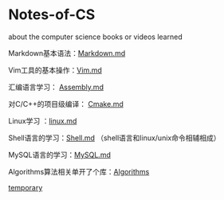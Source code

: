 # Notes-of-CS
about the computer science books or videos  learned

Markdown基本语法：[Markdown.md](./notes_md/markdown.md)

Vim工具的基本操作：[Vim.md](./notes_md/vim.md)

汇编语言学习： [Assembly.md](./notes_md/assemblymd)

对C/C++的项目级编译： [Cmake.md](./notes_md/cmake.md)

Linux学习 ：[linux.md](./notes_md/gnulinux.md)

Shell语言的学习：[Shell.md](./notes_md/shell.md) （shell语言和linux/unix命令相辅相成）

MySQL语言的学习：[MySQL.md](./notes_md/MySQL.md)

Algorithms算法相关单开了个库：[Algorithms](https://github.com/Chenpeel/Algoritms_Notes)

[temporary](./notes_md/red.md)

